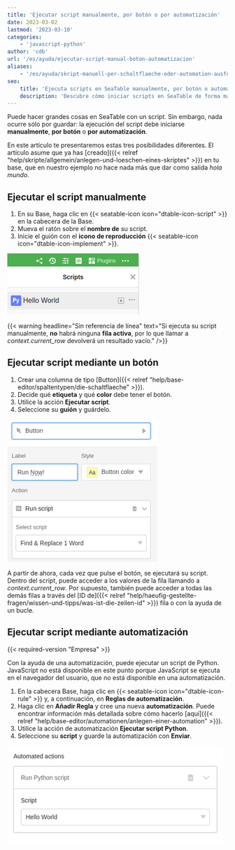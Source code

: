 ```yaml
---
title: 'Ejecutar script manualmente, por botón o por automatización'
date: 2023-03-02
lastmod: '2023-03-10'
categories:
    - 'javascript-python'
author: 'cdb'
url: '/es/ayuda/ejecutar-script-manual-boton-automatizacion'
aliases:
    - '/es/ayuda/skript-manuell-per-schaltflaeche-oder-automation-ausfuehren'
seo:
    title: 'Ejecuta scripts en SeaTable manualmente, por botón o automatización'
    description: 'Descubre cómo iniciar scripts en SeaTable de forma manual, usando una columna de botón o conectando con flujos automáticos para personalizar tus procesos.'
---
```


Puede hacer grandes cosas en SeaTable con un script. Sin embargo, nada ocurre sólo por guardar: la ejecución del script debe iniciarse **manualmente**, **por botón** o **por automatización**.

En este artículo te presentaremos estas tres posibilidades diferentes. El artículo asume que ya has [creado]({{< relref "help/skripte/allgemein/anlegen-und-loeschen-eines-skriptes" >}}) en tu base, que en nuestro ejemplo no hace nada más que dar como salida _hola mundo_.

## Ejecutar el script manualmente

1. En su Base, haga clic en {{< seatable-icon icon="dtable-icon-script" >}} en la cabecera de la Base.
2. Mueva el ratón sobre el **nombre de** su script.
3. Inicie el guión con el **icono de reproducción** {{< seatable-icon icon="dtable-icon-implement" >}}.

![Para iniciar un script manualmente](images/skript-manuell-starten.png)

{{< warning  headline="Sin referencia de línea"  text="Si ejecuta su script manualmente, **no** habrá ninguna **fila activa**, por lo que llamar a _context.current\_row_ devolverá un resultado vacío." />}}

## Ejecutar script mediante un botón

1. Crear una columna de tipo [Button]({{< relref "help/base-editor/spaltentypen/die-schaltflaeche" >}}).
2. Decide qué **etiqueta** y qué **color** debe tener el botón.
3. Utilice la acción **Ejecutar script**.
4. Seleccione su **guión** y guárdelo.

![Ejecutar script mediante botón](images/run-script-via-button.png)

A partir de ahora, cada vez que pulse el botón, se ejecutará su script. Dentro del script, puede acceder a los valores de la fila llamando a _context.current_row_. Por supuesto, también puede acceder a todas las demás filas a través del [ID de]({{< relref "help/haeufig-gestellte-fragen/wissen-und-tipps/was-ist-die-zeilen-id" >}}) fila o con la ayuda de un bucle.

## Ejecutar script mediante automatización

{{< required-version "Empresa" >}}

Con la ayuda de una automatización, puede ejecutar un script de Python. JavaScript no está disponible en este punto porque JavaScript se ejecuta en el navegador del usuario, que no está disponible en una automatización.

1. En la cabecera Base, haga clic en {{< seatable-icon icon="dtable-icon-rule" >}} y, a continuación, en **Reglas de automatización**.
2. Haga clic en **Añadir Regla** y cree una nueva **automatización**. Puede encontrar información más detallada sobre cómo hacerlo [aquí]({{< relref "help/base-editor/automationen/anlegen-einer-automation" >}}).
3. Utilice la acción de automatización **Ejecutar script Python**.
4. Seleccione su **script** y guarde la automatización con **Enviar**.

![Iniciar script mediante automatización](images/skript-per-automation.png)
